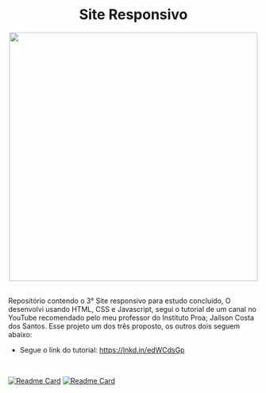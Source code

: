 <div align="center">
  
# Site Responsivo
</div>

<div align="center">
  
<img src="https://cdn.streamelements.com/uploads/185e35ed-f451-442c-be5d-3e8af40935ad.gif" width="500px">
  
</div><br>

Repositório contendo o 3° Site responsivo para estudo concluído, O desenvolvi usando HTML, CSS e Javascript, segui o tutorial de um canal no YouTube recomendado pelo meu professor do Instituto Proa; Jailson Costa dos Santos. Esse projeto um dos três proposto, os outros dois seguem abaixo:

- Segue o link do tutorial: <a href="https://lnkd.in/edWCdsGp" target="_blank">https://lnkd.in/edWCdsGp</a>

<br>
<div height="180em">
  
[![Readme Card](https://github-readme-stats.vercel.app/api/pin/?username=CamilaCSoares&repo=Projeto_Cafeteria&theme=dracula)](https://github.com/CamilaCSoares/Projeto_Cafeteria.git) 
[![Readme Card](https://github-readme-stats.vercel.app/api/pin/?username=CamilaCSoares&repo=Projeto_Mercearia&theme=dracula)](https://github.com/CamilaCSoares/Projeto_Mercearia.git)
  
<div>